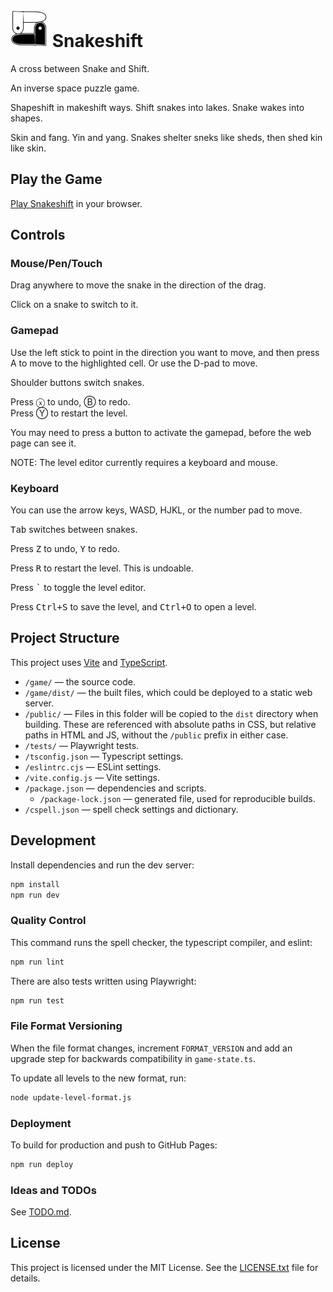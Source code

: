 # <img src="./game/public/yin-yang-larger-sneks-180px.png" height="60"> Snakeshift

A cross between Snake and Shift.

An inverse space puzzle game.

Shapeshift in makeshift ways. Shift snakes into lakes. Snake wakes into shapes.

Skin and fang. Yin and yang. Snakes shelter sneks like sheds, then shed kin like skin.

## Play the Game

[Play Snakeshift](https://1j01.github.io/snakeshift/) in your browser.

## Controls

### Mouse/Pen/Touch

Drag anywhere to move the snake in the direction of the drag.

Click on a snake to switch to it.

### Gamepad

Use the left stick to point in the direction you want to move, and then press A to move to the highlighted cell.
Or use the D-pad to move.

Shoulder buttons switch snakes.

Press ⓧ to undo, Ⓑ to redo.  
Press Ⓨ to restart the level.

You may need to press a button to activate the gamepad, before the web page can see it.

NOTE: The level editor currently requires a keyboard and mouse.

### Keyboard

You can use the arrow keys, WASD, HJKL, or the number pad to move.

<kbd>Tab</kbd> switches between snakes.

Press <kbd>Z</kbd> to undo, <kbd>Y</kbd> to redo.

Press <kbd>R</kbd> to restart the level. This is undoable.

Press <kbd>`</kbd> to toggle the level editor.

Press <kbd>Ctrl+S</kbd> to save the level, and <kbd>Ctrl+O</kbd> to open a level.

## Project Structure

This project uses [Vite](https://vitejs.dev/) and [TypeScript](https://www.typescriptlang.org/).

- `/game/` — the source code.
- `/game/dist/` — the built files, which could be deployed to a static web server.
- `/public/`  — Files in this folder will be copied to the `dist` directory when building. These are referenced with absolute paths in CSS, but relative paths in HTML and JS, without the `/public` prefix in either case.
- `/tests/` — Playwright tests.
- `/tsconfig.json` — Typescript settings.
- `/eslintrc.cjs` — ESLint settings.
- `/vite.config.js` — Vite settings.
- `/package.json` — dependencies and scripts.
  - `/package-lock.json` — generated file, used for reproducible builds.
- `/cspell.json` — spell check settings and dictionary.

## Development

Install dependencies and run the dev server:

```sh
npm install
npm run dev
```

### Quality Control

This command runs the spell checker, the typescript compiler, and eslint:

```sh
npm run lint
```

There are also tests written using Playwright:

```sh
npm run test
```

### File Format Versioning

When the file format changes, increment `FORMAT_VERSION` and add an upgrade step for backwards compatibility in `game-state.ts`.

To update all levels to the new format, run:

```sh
node update-level-format.js
```

### Deployment

To build for production and push to GitHub Pages:
```sh
npm run deploy
```

### Ideas and TODOs

See [TODO.md](./TODO.md).

## License

This project is licensed under the MIT License. See the [LICENSE.txt](./LICENSE.txt) file for details.

